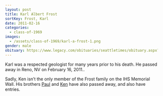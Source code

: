 ```yaml
---
layout: post
title: Karl Albert Frost
sortKey: Frost, Karl
date: 2011-02-16
categories:
  - class-of-1969
images:
  - /assets/class-of-1969/karl-a-frost-1.png
gender: male
obituary: https://www.legacy.com/obituaries/seattletimes/obituary.aspx?n=karl-a-frost&pid=149076998
---
```

Karl was a respected geologist for many years prior to his death. He passed away in Reno, NV on February 16, 2011..

Sadly, Ken isn’t the only member of the Frost family on the IHS Memorial Wall. His brothers [Paul](https://ihsmemorial.org/class-of-1971/paul-dale-frost/) and [Ken](https://ihsmemorial.org/class-of-1980/kenneth-a-frost/) have also passed away, and also have entries.